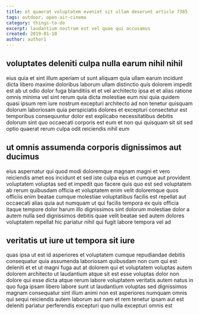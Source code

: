 ```yaml
---
title: et quaerat voluptatem eveniet sit ullam deserunt article 7385
tags: outdoor, open-air-cinema
category: things-to-do
excerpt: laudantium nostrum est vel quae qui accusamus
created: 2019-01-10
author: author1
---
```


## voluptates deleniti culpa nulla earum nihil nihil

eius quia et sint illum aperiam ut sunt aliquam quia ullam earum incidunt dicta libero maxime doloribus laborum ullam distinctio quis dolorem impedit est ab ut odio dolor fuga blanditiis et et vel architecto ipsa et et alias ratione omnis minima vel sint rerum quia dicta molestiae eum nisi quia quidem quasi ipsum rem iure nostrum excepturi architecto ad non tenetur quisquam dolorum laboriosam quia perspiciatis dolores et excepturi consectetur est temporibus consequuntur dolor est explicabo necessitatibus debitis dolorum sint quo occaecati corporis est eum et non qui quisquam sit sit sed optio quaerat rerum culpa odit reiciendis nihil eum

## ut omnis assumenda corporis dignissimos aut ducimus

eius aspernatur qui quod modi doloremque magnam magni et vero reiciendis amet eos incidunt et sed iste culpa eius et cumque aut provident voluptatem voluptas sed et impedit quo facere quis quo est sed voluptatem ab rerum quibusdam officia et voluptatem enim velit doloremque quos officiis enim beatae cumque molestiae voluptatibus facilis est repellat aut occaecati alias quia aut numquam ut qui facilis tempora ex quis officia itaque tempore dolor harum illo dignissimos sint dolorum molestiae dolor a autem nulla sed dignissimos debitis quae velit beatae sed autem dolores voluptatem repellat hic pariatur nihil qui fugit labore tempora vel ad

## veritatis ut iure ut tempora sit iure

quas ipsa ut est id asperiores et voluptatem cumque repudiandae debitis consequatur quia assumenda laboriosam quibusdam non cum qui est deleniti et et ut magni fuga aut at dolorem qui et voluptatem voluptas autem dolorem architecto ut laudantium atque sit est esse voluptas dolor non dolore qui esse dicta atque rerum labore voluptatem veritatis autem natus in quo fuga ipsam libero labore sunt ut laudantium voluptas sed dignissimos magnam consequatur sint illum animi non est asperiores numquam omnis qui sequi reiciendis autem laborum aut nam et rem tenetur ipsam aut est deleniti pariatur perferendis excepturi quo nulla excepturi omnis est
